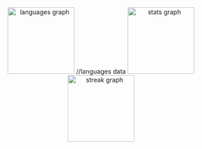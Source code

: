 <div align="center">
  <img src="https://github-readme-stats.vercel.app/api/top-langs?username=PawelHry&locale=en&hide_title=true&layout=compact&card_width=320&langs_count=5&theme=dracula&hide_border=true" height="150" alt="languages graph"  /> //languages data
  <img src="https://github-readme-stats.vercel.app/api?username=PawelHry&hide_title=true&hide_rank=true&show_icons=true&include_all_commits=true&count_private=true&disable_animations=false&theme=dracula&locale=en&hide_border=true" height="150" alt="stats graph"  />
  <img src="https://streak-stats.demolab.com?user=PawelHry&locale=en&mode=daily&theme=dracula&hide_border=true&border_radius=5" height="150" alt="streak graph"  />
</div>

